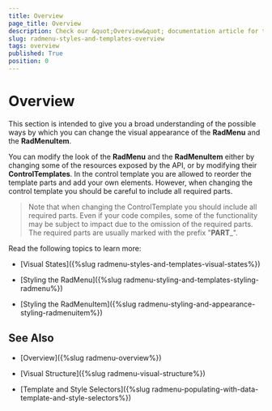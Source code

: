 ```yaml
---
title: Overview
page_title: Overview
description: Check our &quot;Overview&quot; documentation article for the RadMenu {{ site.framework_name }} control.
slug: radmenu-styles-and-templates-overview
tags: overview
published: True
position: 0
---
```


# Overview

This section is intended to give you a broad understanding of the possible ways by which you can change the visual appearance of the __RadMenu__ and the __RadMenuItem__. 

You can modify the look of the __RadMenu__ and the __RadMenuItem__ either by changing some of the resources exposed by the API, or by modifying their __ControlTemplates__. In the control template you are allowed to reorder the template parts and add your own elements. However, when changing the control template you should be careful to include all required parts.

>Note that when changing the ControlTemplate you should include all required parts. Even if your code compiles, some of the functionality may be subject to impact due to the omission of the required parts. The required parts are usually marked with the prefix "__PART___".

Read the following topics to learn more:

* [Visual States]({%slug radmenu-styles-and-templates-visual-states%})

* [Styling the RadMenu]({%slug radmenu-styling-and-templates-styling-radmenu%})

* [Styling the RadMenuItem]({%slug radmenu-styling-and-appearance-styling-radmenuitem%})

## See Also

 * [Overview]({%slug radmenu-overview%})

 * [Visual Structure]({%slug radmenu-visual-structure%})

 * [Template and Style Selectors]({%slug radmenu-populating-with-data-template-and-style-selectors%})
